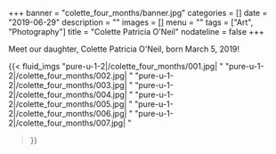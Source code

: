 +++
banner = "colette_four_months/banner.jpg"
categories = []
date = "2019-06-29"
description = ""
images = []
menu = ""
tags = ["Art", "Photography"]
title = "Colette Patricia O'Neil"
nodateline = false
+++

Meet our daughter, Colette Patricia O'Neil, born March 5, 2019!  

{{< fluid_imgs 
  "pure-u-1-2|/colette_four_months/001.jpg| "
  "pure-u-1-2|/colette_four_months/002.jpg| "
  "pure-u-1-2|/colette_four_months/003.jpg| "
  "pure-u-1-2|/colette_four_months/004.jpg| "
  "pure-u-1-2|/colette_four_months/005.jpg| "
  "pure-u-1-2|/colette_four_months/006.jpg| "
  "pure-u-1-2|/colette_four_months/007.jpg| "

>}}
